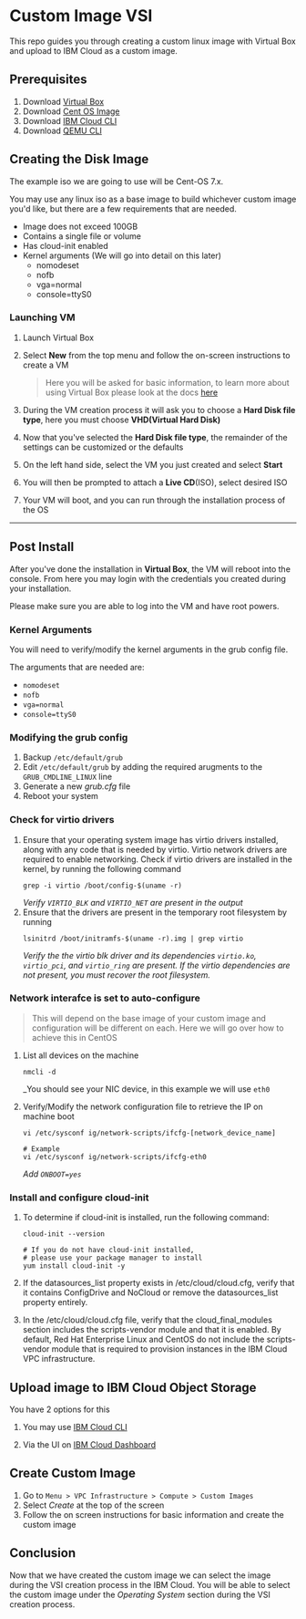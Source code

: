 # Custom Image VSI

This repo guides you through creating a custom linux image with Virtual Box and upload to IBM Cloud as a custom image.

## Prerequisites
1. Download [Virtual Box][VirtualBoxURL]
1. Download [Cent OS Image][CENTOS_IMAGE_URL]
1. Download [IBM Cloud CLI][IBM_CLOUD_CLI_URL]
1. Download [QEMU CLI][QEMU_CLI_URL]

## Creating the Disk Image

The example iso we are going to use will be Cent-OS 7.x.

You may use any linux iso as a base image to build whichever custom image you'd like, but there are a few requirements 
that are needed.

* Image does not exceed 100GB
* Contains a single file or volume
* Has cloud-init enabled 
* Kernel arguments (We will go into detail on this later)
    * nomodeset
    * nofb
    * vga=normal
    * console=ttyS0
    
### Launching VM
1. Launch Virtual Box
1. Select __New__ from the top menu and follow the on-screen instructions to create a VM
    > Here you will be asked for basic information, to learn more about using Virtual Box please look at the docs 
   > [here][VIRTUAL_BOX_DOCS_URL]
1. During the VM creation process it will ask you to choose a __Hard Disk file type__, here you
must choose __VHD(Virtual Hard Disk)__
   
1. Now that you've selected the __Hard Disk file type__, the remainder of the settings can be customized or the defaults
1. On the left hand side, select the VM you just created and select __Start__
1. You will then be prompted to attach a __Live CD__(ISO), select desired ISO
1. Your VM will boot, and you can run through the installation process of the OS
***
## Post Install
After you've done the installation in __Virtual Box__, the VM will reboot into the console.
 From here you may login with the credentials you created during your installation.

Please make sure you are able to log into the VM and have root powers.

### Kernel Arguments

You will need to verify/modify the kernel arguments in the grub config file.

The arguments that are needed are:
* ```nomodeset```
* ```nofb```
* ```vga=normal```
* ```console=ttyS0```

### Modifying the grub config
1. Backup ```/etc/default/grub```
1. Edit ```/etc/default/grub``` by adding the required arugments to the ```GRUB_CMDLINE_LINUX``` line
1. Generate a new _grub.cfg_ file
1. Reboot your system

### Check for virtio drivers
1. Ensure that your operating system image has virtio drivers installed, along with any code that is needed by virtio. 
   Virtio network drivers are required to enable networking. Check if virtio drivers are installed in the kernel, by 
   running the following command
   ```
   grep -i virtio /boot/config-$(uname -r)
   ```
   _Verify ```VIRTIO_BLK``` and ```VIRTIO_NET``` are present in the output_
1. Ensure that the drivers are present in the temporary root filesystem by running
    ```shell
    lsinitrd /boot/initramfs-$(uname -r).img | grep virtio
    ```
   _Verify the the virtio blk driver and its dependencies ```virtio.ko```, ```virtio_pci```, and ```virtio_ring``` are present. If the 
   virtio dependencies are not present, you must recover the root filesystem._
   
### Network interafce is set to auto-configure
>This will depend on the base image of your custom image and configuration will be different on each. Here we will go 
over how to achieve this in CentOS

1. List all devices on the machine
   ```shell
   nmcli -d
   ```
   _You should see your NIC device, in this example we will use ```eth0```

2. Verify/Modify the network configuration file to retrieve the IP on machine boot
   ```shell
   vi /etc/sysconf ig/network-scripts/ifcfg-[network_device_name]
   
   # Example
   vi /etc/sysconf ig/network-scripts/ifcfg-eth0
   ```
   _Add ```ONBOOT=yes```_

### Install and configure cloud-init
1. To determine if cloud-init is installed, run the following command: 
   ```shell
   cloud-init --version
   
   # If you do not have cloud-init installed, 
   # please use your package manager to install 
   yum install cloud-init -y
   ```

1. If the datasources_list property exists in /etc/cloud/cloud.cfg, verify that it contains ConfigDrive and NoCloud or 
   remove the datasources_list property entirely.
   
1. In the /etc/cloud/cloud.cfg file, verify that the cloud_final_modules section includes the scripts-vendor module and 
   that it is enabled. By default, Red Hat Enterprise Linux and CentOS do not include the scripts-vendor module that is 
   required to provision instances in the IBM Cloud VPC infrastructure.
   
## Upload image to IBM Cloud Object Storage

You have 2 options for this 
1. You may use [IBM Cloud CLI][IBM_CLOUD_CLI_URL]
   
1. Via the UI on [IBM Cloud Dashboard][IBM_CLOUD_URL]

## Create Custom Image

1. Go to ```Menu > VPC Infrastructure > Compute > Custom Images```
1. Select _Create_ at the top of the screen
1. Follow the on screen instructions for basic information and create the custom image

## Conclusion

Now that we have created the custom image we can select the image during the VSI creation process in the IBM Cloud. You 
will be able to select the custom image under the _Operating System_ section during the VSI creation process.

[IBM_CLOUD_URL]: https://cloud.ibm.com
[VirtualBoxURL]: https://www.virtualbox.org/
[CENTOS_IMAGE_URL]: https://www.centos.org/download/
[IBM_CLOUD_CLI_URL]: https://cloud.ibm.com/docs/cli?topic=cli-getting-started
[VIRTUAL_BOX_DOCS_URL]: https://www.virtualbox.org/wiki/Documentation
[QEMU_CLI_URL]: https://www.qemu.org/download/
